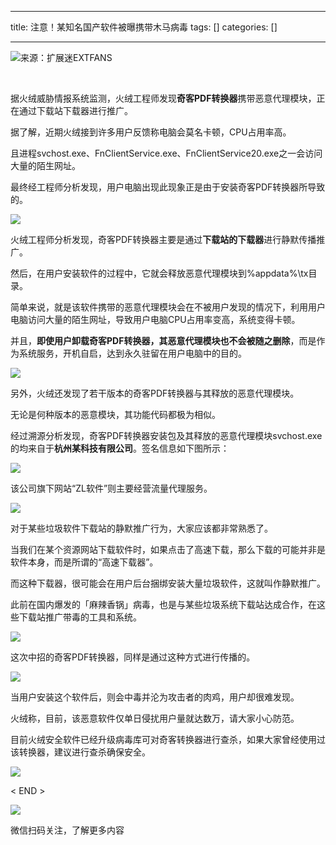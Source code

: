 
--- 
title:  注意！某知名国产软件被曝携带木马病毒 
tags: []
categories: [] 

---
<img src="https://imgconvert.csdnimg.cn/aHR0cHM6Ly9tbWJpei5xcGljLmNuL21tYml6X3BuZy9QdlA2cWpVcHZJcTIyWFdpY3diaDlXTGtsazJYNTF6dkdEWTN4UmtpY0NzT2huSlQ5V2xDejFvbnZ2c2RXd0JRb0IwaWNaZkNRaDl5SVJvaWM0MUlYd05XRVEvNjQw?x-oss-process=image/format,png">来源：扩展迷EXTFANS

‍

据火绒威胁情报系统监测，火绒工程师发现**奇客PDF转换器**携带恶意代理模块，正在通过下载站下载器进行推广。

据了解，近期火绒接到许多用户反馈称电脑会莫名卡顿，CPU占用率高。

且进程svchost.exe、FnClientService.exe、FnClientService20.exe之一会访问大量的陌生网址。

最终经工程师分析发现，用户电脑出现此现象正是由于安装奇客PDF转换器所导致的。

<img src="https://imgconvert.csdnimg.cn/aHR0cHM6Ly9tbWJpei5xcGljLmNuL21tYml6X3BuZy9EMVhsVTBRZlUzRkJpYW45ZWlhdGV0UTZ0S2Rxd1hNZm04eTl3bUFJWHVGYkVVMnM1Mk5QTDhQQUZpYmFsTmVXUXJKR1lvTmxsYjZ1T0lMWTczZTB5aWFGMFEvNjQw?x-oss-process=image/format,png">

火绒工程师分析发现，奇客PDF转换器主要是通过**下载站的下载器**进行静默传播推广。

然后，在用户安装软件的过程中，它就会释放恶意代理模块到%appdata%\tx目录。

简单来说，就是该软件携带的恶意代理模块会在不被用户发现的情况下，利用用户电脑访问大量的陌生网址，导致用户电脑CPU占用率变高，系统变得卡顿。

并且，**即使用户卸载奇客PDF转换器，其恶意代理模块也不会被随之删除**，而是作为系统服务，开机自启，达到永久驻留在用户电脑中的目的。

<img src="https://imgconvert.csdnimg.cn/aHR0cHM6Ly9tbWJpei5xcGljLmNuL21tYml6X3BuZy9EMVhsVTBRZlUzRkJpYW45ZWlhdGV0UTZ0S2Rxd1hNZm04RXdvMkw0TUpyVUtMUENibTFEMWljZTJtUWFmdjNtSmlicnhhNkthMnVtT1FYaWNid0o4cVhiOWZ3LzY0MA?x-oss-process=image/format,png">

另外，火绒还发现了若干版本的奇客PDF转换器与其释放的恶意代理模块。

无论是何种版本的恶意模块，其功能代码都极为相似。

经过溯源分析发现，奇客PDF转换器安装包及其释放的恶意代理模块svchost.exe的均来自于**杭州某科技有限公司**。签名信息如下图所示：

<img src="https://imgconvert.csdnimg.cn/aHR0cHM6Ly9tbWJpei5xcGljLmNuL21tYml6X3BuZy9EMVhsVTBRZlUzRkJpYW45ZWlhdGV0UTZ0S2Rxd1hNZm04SEM1S05PZ0hlcERYMDc4V1pwM210QlNCcG1kVVFPTUN2NzVyeURjRW5tM1lhTGozbDVDWmpRLzY0MA?x-oss-process=image/format,png">

该公司旗下网站“ZL软件”则主要经营流量代理服务。

<img src="https://imgconvert.csdnimg.cn/aHR0cHM6Ly9tbWJpei5xcGljLmNuL21tYml6X3BuZy9EMVhsVTBRZlUzRkJpYW45ZWlhdGV0UTZ0S2Rxd1hNZm04TENFb3lCNHQ5elJmcnhpY09lWmo5c1lhUDNxYnBPRXpZZFlBNndkUkZZUDZFbFJqWEdQQndady82NDA?x-oss-process=image/format,png">

对于某些垃圾软件下载站的静默推广行为，大家应该都非常熟悉了。

当我们在某个资源网站下载软件时，如果点击了高速下载，那么下载的可能并非是软件本身，而是所谓的“高速下载器”。

而这种下载器，很可能会在用户后台捆绑安装大量垃圾软件，这就叫作静默推广。

此前在国内爆发的「麻辣香锅」病毒，也是与某些垃圾系统下载站达成合作，在这些下载站推广带毒的工具和系统。

<img src="https://imgconvert.csdnimg.cn/aHR0cHM6Ly9tbWJpei5xcGljLmNuL21tYml6X3BuZy9EMVhsVTBRZlUzRnVqRHBRRGliQWc5RkgyOENMbFA3aWJPZ1pJbnZGbjFING13T2lhc1VVN1lXQ1l2enVsUXY0VnI3VG5JVGljQVFtZHA1QnNsUkhUQ3hBcHcvNjQw?x-oss-process=image/format,png">

这次中招的奇客PDF转换器，同样是通过这种方式进行传播的。

<img src="https://imgconvert.csdnimg.cn/aHR0cHM6Ly9tbWJpei5xcGljLmNuL21tYml6X3BuZy9EMVhsVTBRZlUzRkJpYW45ZWlhdGV0UTZ0S2Rxd1hNZm04YjRqM0JqWXlpY1UxZHBuWmZSTnA0YXR3b3RObmx4VlJXdlBUZGlhRUg4d0h4N1VrTFZBOGpGVGcvNjQw?x-oss-process=image/format,png">

当用户安装这个软件后，则会中毒并沦为攻击者的肉鸡，用户却很难发现。

火绒称，目前，该恶意软件仅单日侵扰用户量就达数万，请大家小心防范。

目前火绒安全软件已经升级病毒库可对奇客转换器进行查杀，如果大家曾经使用过该转换器，建议进行查杀确保安全。

<img src="https://imgconvert.csdnimg.cn/aHR0cHM6Ly9tbWJpei5xcGljLmNuL21tYml6X3BuZy9EMVhsVTBRZlUzRkJpYW45ZWlhdGV0UTZ0S2Rxd1hNZm04aDFORmhBUlViSWliSnJtNm5YZDJXM0dIemY3dWNnak90bEJ5bmlhc3hUMGRKR1ZzMWlhOXFmQU1RLzY0MA?x-oss-process=image/format,png">

&lt; END &gt;

<img src="https://imgconvert.csdnimg.cn/aHR0cHM6Ly9tbWJpei5xcGljLmNuL21tYml6X2dpZi9QdlA2cWpVcHZJcFh1ZmlibEhVcndWT0loNFg4WWhwYXBpYU1rQk9sSE16b0ZRQm1Qd3dUWEREOG1Dd3pQWEdydUxRbEVBR1VTT3c4aWNQV0FydnRRaWFMTVEvNjQw?x-oss-process=image/format,png">

微信扫码关注，了解更多内容

‍

